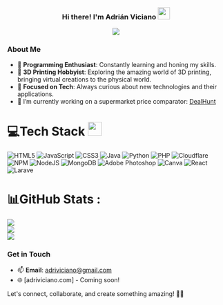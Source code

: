 <h3 align="center">
  Hi there! I'm Adrián Viciano
  <img src="https://media.giphy.com/media/hvRJCLFzcasrR4ia7z/giphy.gif" width="28">
</h3>
<p align="center">
  <a href="https://github.com/CodeWhiteWeb/CodeWhiteWeb"><img src="https://readme-typing-svg.herokuapp.com?color=%2336BCF7&center=true&vCenter=true&lines=Welcome+to+my+Github+profile;I+am+Adriviciano;I+am+a+Computer+engineering+student;Web+Developer"></a>
</p>

### About Me
- 🔧 **Programming Enthusiast**: Constantly learning and honing my skills.
- 🎨 **3D Printing Hobbyist**: Exploring the amazing world of 3D printing, bringing virtual creations to the physical world.
- 🎯 **Focused on Tech**: Always curious about new technologies and their applications.
- 🔭 I’m currently working on a supermarket price comparator: [DealHunt](https://github.com/adriviciano/DealHunt-frontend)

# 💻Tech Stack <img src = "https://media2.giphy.com/media/QssGEmpkyEOhBCb7e1/giphy.gif?cid=ecf05e47a0n3gi1bfqntqmob8g9aid1oyj2wr3ds3mg700bl&rid=giphy.gif" width = 32px> 
![HTML5](https://img.shields.io/badge/html5-%23E34F26.svg?style=for-the-badge&logo=html5&logoColor=white) ![JavaScript](https://img.shields.io/badge/javascript-%23323330.svg?style=for-the-badge&logo=javascript&logoColor=%23F7DF1E) ![CSS3](https://img.shields.io/badge/css3-%231572B6.svg?style=for-the-badge&logo=css3&logoColor=white) ![Java](https://img.shields.io/badge/java-FF5722.svg?style=for-the-badge&logo=java&logoColor=white) ![Python](https://img.shields.io/badge/Python-yellow.svg?style=for-the-badge&logo=Python&logoColor=white)  ![PHP](https://img.shields.io/badge/Php-%231572B6.svg?style=for-the-badge&logo=Php&logoColor=white) ![Cloudflare](https://img.shields.io/badge/Cloudflare-F38020?style=for-the-badge&logo=Cloudflare&logoColor=white) ![NPM](https://img.shields.io/badge/NPM-%23000000.svg?style=for-the-badge&logo=npm&logoColor=white) ![NodeJS](https://img.shields.io/badge/node.js-6DA55F?style=for-the-badge&logo=node.js&logoColor=white) ![MongoDB](https://img.shields.io/badge/MongoDB-%234ea94b.svg?style=for-the-badge&logo=mongodb&logoColor=white) ![Adobe Photoshop](https://img.shields.io/badge/adobephotoshop-%2331A8FF.svg?style=for-the-badge&logo=adobephotoshop&logoColor=white) ![Canva](https://img.shields.io/badge/Canva-%2300C4CC.svg?style=for-the-badge&logo=Canva&logoColor=white) ![React](https://img.shields.io/badge/React-%2300C4CC.svg?style=for-the-badge&logo=React&logoColor=white) ![Larave](https://img.shields.io/badge/Laravel-FF5722.svg?style=for-the-badge&logo=Laravel&logoColor=white) 
# 📊GitHub Stats :
![](https://github-readme-stats.vercel.app/api?username=Adriviciano&theme=radical&hide_border=false&include_all_commits=false&count_private=false)<br/>
![](https://github-readme-streak-stats.herokuapp.com/?user=Adriviciano&theme=radical&hide_border=false)<br/>
![](https://github-readme-stats.vercel.app/api/top-langs/?username=Adriviciano&theme=radical&hide_border=false&include_all_commits=false&count_private=false&layout=compact&hide=C++,C)

### Get in Touch
- 📫 **Email**: [adriviciano@gmail.com](mailto:adriviciano@gmail.com)
- 🌐 [adriviciano.com] - Coming soon!

Let's connect, collaborate, and create something amazing! 🤝✨
